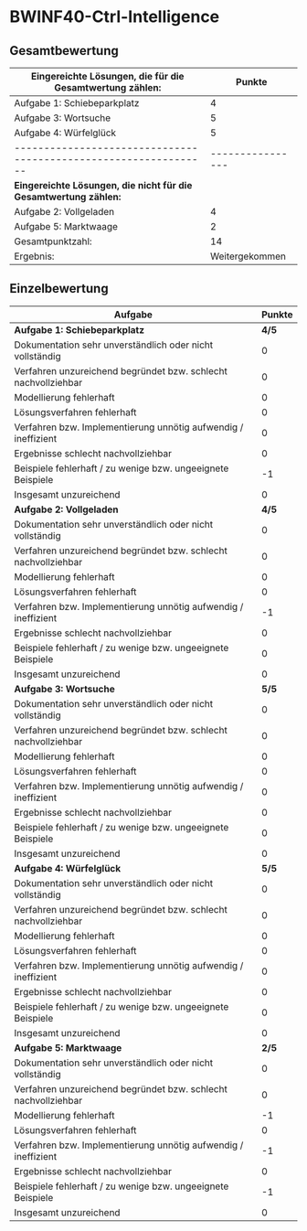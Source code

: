 # BWINF40-Ctrl-Intelligence

## Gesamtbewertung
| **Eingereichte Lösungen, die für die Gesamtwertung zählen:**       | **Punkte**         |
|----------------------------------------------------------------|----------------|
| Aufgabe 1: Schiebeparkplatz                                    | 4              |
| Aufgabe 3: Wortsuche                                           | 5              |
| Aufgabe 4: Würfelglück                                         | 5              |
|----------------------------------------------------------------|----------------|
| **Eingereichte Lösungen, die nicht für die Gesamtwertung zählen:** |                |
| Aufgabe 2: Vollgeladen                                         | 4              |
| Aufgabe 5: Marktwaage                                          | 2              |
| Gesamtpunktzahl:                                               | 14             |
| Ergebnis:                                                      | Weitergekommen |
## Einzelbewertung
| **Aufgabe**                                                        | **Punkte** |
|----------------------------------------------------------------|--------|
| **Aufgabe 1: Schiebeparkplatz**                                    | **4/5**    |
| Dokumentation sehr unverständlich oder nicht vollständig       | 0      |
| Verfahren unzureichend begründet bzw. schlecht nachvollziehbar | 0      |
| Modellierung fehlerhaft                                        | 0      |
| Lösungsverfahren fehlerhaft                                    | 0      |
| Verfahren bzw. Implementierung unnötig aufwendig / ineffizient | 0      |
| Ergebnisse schlecht nachvollziehbar                            | 0      |
| Beispiele fehlerhaft / zu wenige bzw. ungeeignete Beispiele    | -1     |
| Insgesamt unzureichend                                         | 0      |
| **Aufgabe 2: Vollgeladen**                                         | **4/5**    |
| Dokumentation sehr unverständlich oder nicht vollständig       | 0      |
| Verfahren unzureichend begründet bzw. schlecht nachvollziehbar | 0      |
| Modellierung fehlerhaft                                        | 0      |
| Lösungsverfahren fehlerhaft                                    | 0      |
| Verfahren bzw. Implementierung unnötig aufwendig / ineffizient | -1     |
| Ergebnisse schlecht nachvollziehbar                            | 0      |
| Beispiele fehlerhaft / zu wenige bzw. ungeeignete Beispiele    | 0      |
| Insgesamt unzureichend                                         | 0      |
| **Aufgabe 3: Wortsuche**                                           | **5/5**    |
| Dokumentation sehr unverständlich oder nicht vollständig       | 0      |
| Verfahren unzureichend begründet bzw. schlecht nachvollziehbar | 0      |
| Modellierung fehlerhaft                                        | 0      |
| Lösungsverfahren fehlerhaft                                    | 0      |
| Verfahren bzw. Implementierung unnötig aufwendig / ineffizient | 0      |
| Ergebnisse schlecht nachvollziehbar                            | 0      |
| Beispiele fehlerhaft / zu wenige bzw. ungeeignete Beispiele    | 0      |
| Insgesamt unzureichend                                         | 0      |
| **Aufgabe 4: Würfelglück**                                         | **5/5**    |
| Dokumentation sehr unverständlich oder nicht vollständig       | 0      |
| Verfahren unzureichend begründet bzw. schlecht nachvollziehbar | 0      |
| Modellierung fehlerhaft                                        | 0      |
| Lösungsverfahren fehlerhaft                                    | 0      |
| Verfahren bzw. Implementierung unnötig aufwendig / ineffizient | 0      |
| Ergebnisse schlecht nachvollziehbar                            | 0      |
| Beispiele fehlerhaft / zu wenige bzw. ungeeignete Beispiele    | 0      |
| Insgesamt unzureichend                                         | 0      |
| **Aufgabe 5: Marktwaage**                                          | **2/5**    |
| Dokumentation sehr unverständlich oder nicht vollständig       | 0      |
| Verfahren unzureichend begründet bzw. schlecht nachvollziehbar | 0      |
| Modellierung fehlerhaft                                        | -1     |
| Lösungsverfahren fehlerhaft                                    | 0      |
| Verfahren bzw. Implementierung unnötig aufwendig / ineffizient | -1     |
| Ergebnisse schlecht nachvollziehbar                            | 0      |
| Beispiele fehlerhaft / zu wenige bzw. ungeeignete Beispiele    | -1     |
| Insgesamt unzureichend                                         | 0      |